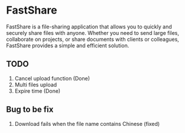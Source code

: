 # FastShare
FastShare is a file-sharing application that allows you to quickly and securely share files with anyone. Whether you need to send large files, collaborate on projects, or share documents with clients or colleagues, FastShare provides a simple and efficient solution.

## TODO
1. Cancel upload function (Done)
2. Multi files upload
3. Expire time (Done)

## Bug to be fix
1. Download fails when the file name contains Chinese (fixed)
